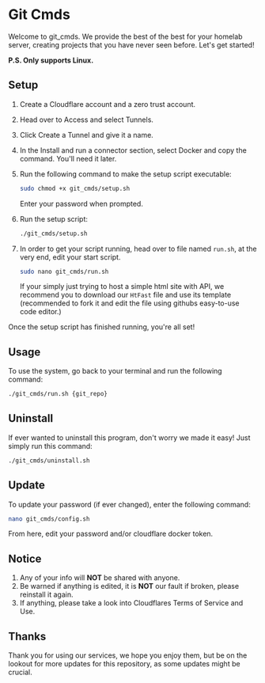 # Git Cmds

Welcome to git_cmds. We provide the best of the best for your homelab server, creating projects that you have never seen before. Let's get started!

**P.S. Only supports Linux.**

## Setup

1. Create a Cloudflare account and a zero trust account.
2. Head over to Access and select Tunnels.
3. Click Create a Tunnel and give it a name.
4. In the Install and run a connector section, select Docker and copy the command. You'll need it later.
5. Run the following command to make the setup script executable:

    ```bash
    sudo chmod +x git_cmds/setup.sh
    ```

    Enter your password when prompted.

6. Run the setup script:

    ```bash
    ./git_cmds/setup.sh
    ```

7. In order to get your script running, head over to file named `run.sh`, at the very end, edit your start script.

     ```bash
    sudo nano git_cmds/run.sh
    ```

    If your simply just trying to host a simple html site with API, we recommend you to download our `HtFast` file and use its template (recommended to fork it and edit the file using githubs easy-to-use code editor.)

Once the setup script has finished running, you're all set!

## Usage

To use the system, go back to your terminal and run the following command:

```bash
./git_cmds/run.sh {git_repo}
```

## Uninstall

If ever wanted to uninstall this program, don't worry we made it easy! Just simply run this command:

```bash
./git_cmds/uninstall.sh
```

## Update

To update your password (if ever changed), enter the following command:

```bash
nano git_cmds/config.sh
```

From here, edit your password and/or cloudflare docker token.

## Notice

1. Any of your info will **NOT** be shared with anyone.
2. Be warned if anything is edited, it is **NOT** our fault if broken, please reinstall it again.
3. If anything, please take a look into Cloudflares Terms of Service and Use.

## Thanks

Thank you for using our services, we hope you enjoy them, but be on the lookout for more updates for this repository, as some updates might be crucial.
